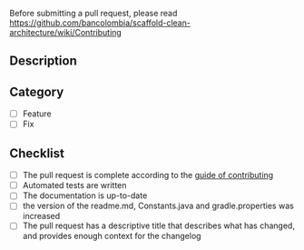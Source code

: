 Before submitting a pull request, please read
https://github.com/bancolombia/scaffold-clean-architecture/wiki/Contributing

## Description
<!--- Describe your changes in detail -->

## Category
- [ ] Feature
- [ ] Fix

## Checklist
- [ ] The pull request is complete according to the [guide of contributing](https://github.com/bancolombia/scaffold-clean-architecture/wiki/Contributing)
- [ ] Automated tests are written
- [ ] The documentation is up-to-date
- [ ] the version of the readme.md, Constants.java and gradle.properties was increased
- [ ] The pull request has a descriptive title that describes what has changed, and provides enough context for the changelog
